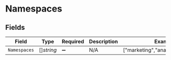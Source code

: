 # Namespaces


## Fields

| Field                               | Type                                | Required                            | Description                         | Example                             |
| ----------------------------------- | ----------------------------------- | ----------------------------------- | ----------------------------------- | ----------------------------------- |
| `Namespaces`                        | []*string*                          | :heavy_minus_sign:                  | N/A                                 | ["marketing","analytics","finance"] |